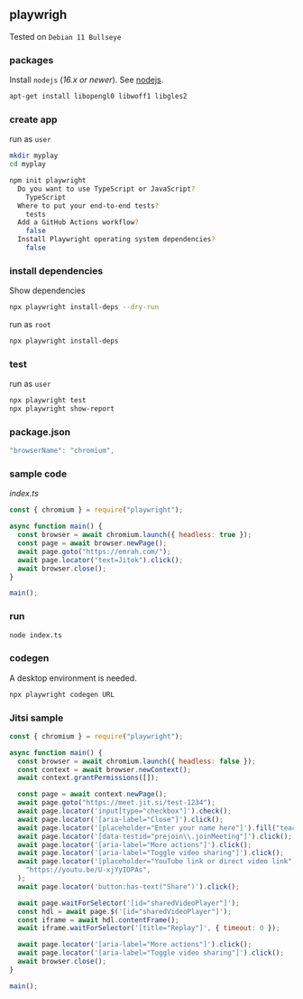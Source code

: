 ## playwrigh

Tested on `Debian 11 Bullseye`

### packages

Install `nodejs` (_16.x or newer_). See [nodejs](./nodejs.md).

```bash
apt-get install libopengl0 libwoff1 libgles2
```

### create app

run as `user`

```bash
mkdir myplay
cd myplay

npm init playwright
  Do you want to use TypeScript or JavaScript?
    TypeScript
  Where to put your end-to-end tests?
    tests
  Add a GitHub Actions workflow?
    false
  Install Playwright operating system dependencies?
    false
```

### install dependencies

Show dependencies

```bash
npx playwright install-deps --dry-run
```

run as `root`

```bash
npx playwright install-deps
```

### test

run as `user`

```bash
npx playwright test
npx playwright show-report
```

### package.json

```javascript
"browserName": "chromium",
```

### sample code

_index.ts_

```javascript
const { chromium } = require("playwright");

async function main() {
  const browser = await chromium.launch({ headless: true });
  const page = await browser.newPage();
  await page.goto("https://emrah.com/");
  await page.locator("text=Jitok").click();
  await browser.close();
}

main();
```

### run

```bash
node index.ts
```

### codegen

A desktop environment is needed.

```bash
npx playwright codegen URL
```

### Jitsi sample

```javascript
const { chromium } = require("playwright");

async function main() {
  const browser = await chromium.launch({ headless: false });
  const context = await browser.newContext();
  await context.grantPermissions([]);

  const page = await context.newPage();
  await page.goto("https://meet.jit.si/test-1234");
  await page.locator('input[type="checkbox"]').check();
  await page.locator('[aria-label="Close"]').click();
  await page.locator('[placeholder="Enter your name here"]').fill("teacher");
  await page.locator('[data-testid="prejoin\\.joinMeeting"]').click();
  await page.locator('[aria-label="More actions"]').click();
  await page.locator('[aria-label="Toggle video sharing"]').click();
  await page.locator('[placeholder="YouTube link or direct video link"]').fill(
    "https://youtu.be/U-xjYyIOPAs",
  );
  await page.locator('button:has-text("Share")').click();

  await page.waitForSelector('[id="sharedVideoPlayer"]');
  const hdl = await page.$('[id="sharedVideoPlayer"]');
  const iframe = await hdl.contentFrame();
  await iframe.waitForSelector('[title="Replay"]', { timeout: 0 });

  await page.locator('[aria-label="More actions"]').click();
  await page.locator('[aria-label="Toggle video sharing"]').click();
  await browser.close();
}

main();
```

